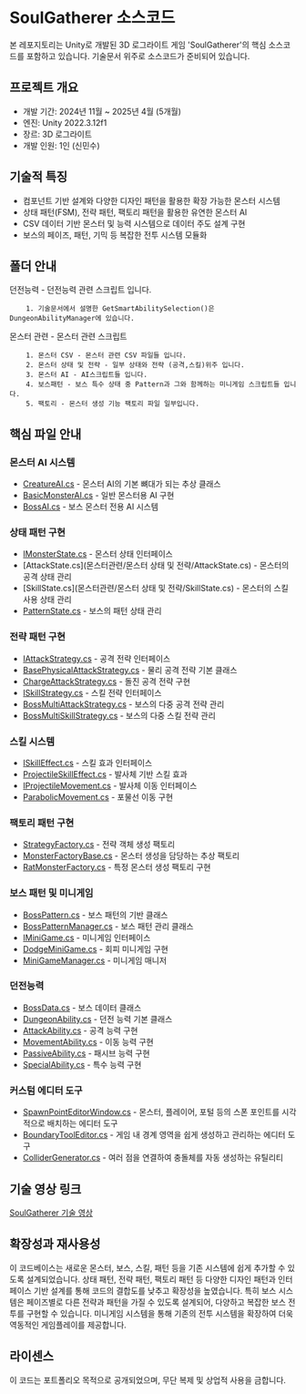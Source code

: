 # SoulGatherer 소스코드

본 레포지토리는 Unity로 개발된 3D 로그라이트 게임 'SoulGatherer'의 핵심 소스코드를 포함하고 있습니다.
기술문서 위주로 소스코드가 준비되어 있습니다.

## 프로젝트 개요

- 개발 기간: 2024년 11월 ~ 2025년 4월 (5개월)
- 엔진: Unity 2022.3.12f1
- 장르: 3D 로그라이트
- 개발 인원: 1인 (신민수)

## 기술적 특징

- 컴포넌트 기반 설계와 다양한 디자인 패턴을 활용한 확장 가능한 몬스터 시스템
- 상태 패턴(FSM), 전략 패턴, 팩토리 패턴을 활용한 유연한 몬스터 AI
- CSV 데이터 기반 몬스터 및 능력 시스템으로 데이터 주도 설계 구현
- 보스의 페이즈, 패턴, 기믹 등 복잡한 전투 시스템 모듈화

## 폴더 안내

던전능력 - 던전능력 관련 스크립트 입니다. 


        1. 기술문서에서 설명한 GetSmartAbilitySelection()은 DungeonAbilityManager에 있습니다.

몬스터 관련 - 몬스터 관련 스크립트

        1. 몬스터 CSV - 몬스터 관련 CSV 파일들 입니다.
        2. 몬스터 상태 및 전략 - 일부 상태와 전략 (공격,스킬)위주 입니다.
        3. 몬스터 AI - AI스크립트들 입니다.
        4. 보스패턴 - 보스 특수 상태 중 Pattern과 그와 함께하는 미니게임 스크립트들 입니다. 
        5. 팩토리 - 몬스터 생성 기능 팩토리 파일 일부입니다.

## 핵심 파일 안내


### 몬스터 AI 시스템

- [CreatureAI.cs](몬스터관련/몬스터AI/CreatureAI.cs) - 몬스터 AI의 기본 뼈대가 되는 추상 클래스
- [BasicMonsterAI.cs](몬스터관련/몬스터AI/BasicMonsterAI.cs) - 일반 몬스터용 AI 구현
- [BossAI.cs](몬스터관련/몬스터AI/BossAI.cs) - 보스 몬스터 전용 AI 시스템

### 상태 패턴 구현

- [IMonsterState.cs](몬스터관련/몬스터상태및전략/IMonsterState.cs) - 몬스터 상태 인터페이스
- [AttackState.cs](몬스터관련/몬스터 상태 및 전략/AttackState.cs) - 몬스터의 공격 상태 관리
- [SkillState.cs](몬스터관련/몬스터 상태 및 전략/SkillState.cs) - 몬스터의 스킬 사용 상태 관리
- [PatternState.cs](몬스터관련/보스패턴/PatternState.cs) - 보스의 패턴 상태 관리

### 전략 패턴 구현

- [IAttackStrategy.cs](1몬스터시스템/IAttackStrategy.cs) - 공격 전략 인터페이스
- [BasePhysicalAttackStrategy.cs](1몬스터시스템/BasePhysicalAttackStrategy.cs) - 물리 공격 전략 기본 클래스
- [ChargeAttackStrategy.cs](1몬스터시스템/ChargeAttackStrategy.cs) - 돌진 공격 전략 구현
- [ISkillStrategy.cs](1몬스터시스템/ISkillStrategy.cs) - 스킬 전략 인터페이스
- [BossMultiAttackStrategy.cs](2보스시스템/BossMultiAttackStrategy.cs) - 보스의 다중 공격 전략 관리
- [BossMultiSkillStrategy.cs](2보스시스템/BossMultiSkillStrategy.cs) - 보스의 다중 스킬 전략 관리

### 스킬 시스템

- [ISkillEffect.cs](1몬스터시스템/ISkillEffect.cs) - 스킬 효과 인터페이스
- [ProjectileSkillEffect.cs](1몬스터시스템/ProjectileSkillEffect.cs) - 발사체 기반 스킬 효과
- [IProjectileMovement.cs](1몬스터시스템/IProjectileMovement.cs) - 발사체 이동 인터페이스
- [ParabolicMovement.cs](1몬스터시스템/ParabolicMovement.cs) - 포물선 이동 구현

### 팩토리 패턴 구현

- [StrategyFactory.cs](1몬스터시스템/StrategyFactory.cs) - 전략 객체 생성 팩토리
- [MonsterFactoryBase.cs](1몬스터시스템/MonsterFactoryBase.cs) - 몬스터 생성을 담당하는 추상 팩토리
- [RatMonsterFactory.cs](1몬스터시스템/RatMonsterFactory.cs) - 특정 몬스터 생성 팩토리 구현

### 보스 패턴 및 미니게임

- [BossPattern.cs](2보스시스템/BossPattern.cs) - 보스 패턴의 기반 클래스
- [BossPatternManager.cs](2보스시스템/BossPatternManager.cs) - 보스 패턴 관리 클래스
- [IMiniGame.cs](2보스시스템/IMiniGame.cs) - 미니게임 인터페이스
- [DodgeMiniGame.cs](2보스시스템/DodgeMiniGame.cs) - 회피 미니게임 구현
- [MiniGameManager.cs](2보스시스템/MiniGameManager.cs) - 미니게임 매니저

### 던전능력

- [BossData.cs](2보스시스템/BossData.cs) - 보스 데이터 클래스
- [DungeonAbility.cs](3능력시스템/DungeonAbility.cs) - 던전 능력 기본 클래스
- [AttackAbility.cs](3능력시스템/AttackAbility.cs) - 공격 능력 구현
- [MovementAbility.cs](3능력시스템/MovementAbility.cs) - 이동 능력 구현
- [PassiveAbility.cs](3능력시스템/PassiveAbility.cs) - 패시브 능력 구현
- [SpecialAbility.cs](3_능력시스템/SpecialAbility.cs) - 특수 능력 구현

### 커스텀 에디터 도구

- [SpawnPointEditorWindow.cs](커스텀에디터/SpawnPointEditorWindow.cs) - 몬스터, 플레이어, 포털 등의 스폰 포인트를 시각적으로 배치하는 에디터 도구
- [BoundaryToolEditor.cs](커스텀에디터/BoundaryToolEditor.cs) - 게임 내 경계 영역을 쉽게 생성하고 관리하는 에디터 도구
- [ColliderGenerator.cs](커스텀에디터/ColliderGenerator.cs) - 여러 점을 연결하여 충돌체를 자동 생성하는 유틸리티


## 기술 영상 링크

[SoulGatherer 기술 영상](https://www.youtube.com/watch?v=ltqY_8huh2c&t=0s)

## 확장성과 재사용성


이 코드베이스는 새로운 몬스터, 보스, 스킬, 패턴 등을 기존 시스템에 쉽게 추가할 수 있도록 설계되었습니다. 상태 패턴, 전략 패턴, 팩토리 패턴 등 다양한 디자인 패턴과 인터페이스 기반 설계를 통해 코드의 결합도를 낮추고 확장성을 높였습니다.
특히 보스 시스템은 페이즈별로 다른 전략과 패턴을 가질 수 있도록 설계되어, 다양하고 복잡한 보스 전투를 구현할 수 있습니다. 미니게임 시스템을 통해 기존의 전투 시스템을 확장하여 더욱 역동적인 게임플레이를 제공합니다.
## 라이센스
이 코드는 포트폴리오 목적으로 공개되었으며, 무단 복제 및 상업적 사용을 금합니다.